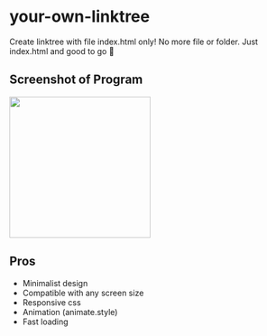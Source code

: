 # your-own-linktree
Create linktree with file index.html only! No more file or folder. Just index.html and good to go 💯

## Screenshot of Program
<img src="https://rayatiga.com/archive/images/rayatiga-links_screenshots.png" width="250px" />

## Pros
- Minimalist design
- Compatible with any screen size
- Responsive css
- Animation (animate.style)
- Fast loading
